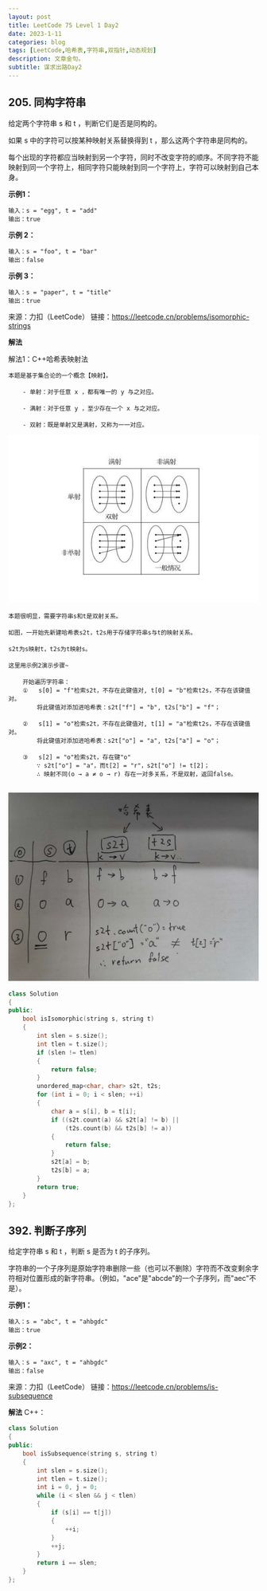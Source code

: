 ```yaml
---
layout: post
title: LeetCode 75 Level 1 Day2
date: 2023-1-11
categories: blog
tags: [LeetCode,哈希表,字符串,双指针,动态规划]
description: 文章金句。
subtitle: 谋求出路Day2
---
```


## 205. 同构字符串
给定两个字符串 s 和 t ，判断它们是否是同构的。

如果 s 中的字符可以按某种映射关系替换得到 t ，那么这两个字符串是同构的。

每个出现的字符都应当映射到另一个字符，同时不改变字符的顺序。不同字符不能映射到同一个字符上，相同字符只能映射到同一个字符上，字符可以映射到自己本身。

**示例1：**
```
输入：s = "egg", t = "add"
输出：true
```
**示例 2：**
```
输入：s = "foo", t = "bar"
输出：false
```
**示例 3：**
```
输入：s = "paper", t = "title"
输出：true
```
来源：力扣（LeetCode）
链接：https://leetcode.cn/problems/isomorphic-strings

**解法**

解法1：C++哈希表映射法
```
本题是基于集合论的一个概念【映射】。

	- 单射：对于任意 x ，都有唯一的 y 与之对应。

	- 满射：对于任意 y ，至少存在一个 x 与之对应。

	- 双射：既是单射又是满射，又称为一一对应。
```
<p><img src="https://github.com/Kelvin-Yuu/Kelvin-Yuu.github.io/blob/master/image/blog/2023-01-11-LeetCode75_Level1_Day2/2.jpeg?raw=true" alt="> 图1" class="img-responsive"></p>

```
本题很明显，需要字符串s和t是双射关系。

如图，一开始先新建哈希表s2t，t2s用于存储字符串s与t的映射关系。

s2t为s映射t，t2s为t映射s。

这里用示例2演示步骤~

	开始遍历字符串：
	①	s[0] = "f"检索s2t，不存在此键值对, t[0] = "b"检索t2s，不存在该键值对。
		将此键值对添加进哈希表：s2t["f"] = "b", t2s["b"] = "f"；
		
	②	s[1] = "o"检索s2t，不存在此键值对, t[1] = "a"检索t2s，不存在该键值对。
		将此键值对添加进哈希表：s2t["o"] = "a", t2s["a"] = "o"；
		
	③	s[2] = "o"检索s2t，存在键"o"
		∵ s2t["o"] = "a"，而t[2] = "r"，s2t["o"] != t[2]；
		∴ 映射不同(o → a ≠ o → r) 存在一对多关系，不是双射，返回false。
	
```
		
<p><img src="https://github.com/Kelvin-Yuu/Kelvin-Yuu.github.io/blob/master/image/blog/2023-01-11-LeetCode75_Level1_Day2/1.jpg?raw=true" alt="> 图2" class="img-responsive"></p>

```cpp
class Solution 
{
public:
    bool isIsomorphic(string s, string t) 
	{
        int slen = s.size();
        int tlen = t.size();
        if (slen != tlen)
        {
            return false;
        }
        unordered_map<char, char> s2t, t2s;
        for (int i = 0; i < slen; ++i)
        {
            char a = s[i], b = t[i];
            if ((s2t.count(a) && s2t[a] != b) ||
                (t2s.count(b) && t2s[b] != a))
            {
                return false;
            }
            s2t[a] = b;
            t2s[b] = a;
        }
        return true;
    }
};
```

## 392. 判断子序列
给定字符串 s 和 t ，判断 s 是否为 t 的子序列。

字符串的一个子序列是原始字符串删除一些（也可以不删除）字符而不改变剩余字符相对位置形成的新字符串。（例如，"ace"是"abcde"的一个子序列，而"aec"不是）。


**示例1：**
```
输入：s = "abc", t = "ahbgdc"
输出：true
```
**示例2：**
```
输入：s = "axc", t = "ahbgdc"
输出：false
```
来源：力扣（LeetCode）
链接：https://leetcode.cn/problems/is-subsequence

**解法**
C++：
```cpp
class Solution 
{
public:
    bool isSubsequence(string s, string t) 
	{
        int slen = s.size();
        int tlen = t.size();
        int i = 0, j = 0;
        while (i < slen && j < tlen)
        {
            if (s[i] == t[j])
            {
                ++i;
            }
            ++j;
        }
        return i == slen;
    }
};
```